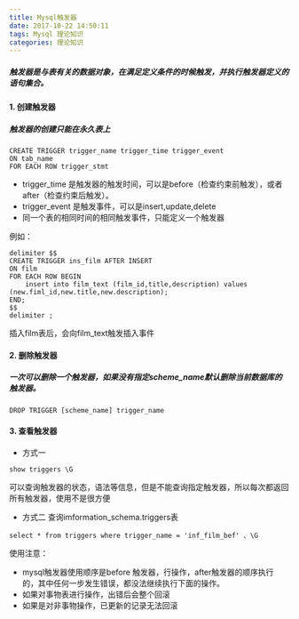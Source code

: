 ```yaml
---
title: Mysql触发器
date: 2017-10-22 14:50:11
tags: Mysql 理论知识
categories: 理论知识
---
```

##### 触发器是与表有关的数据对象，在满足定义条件的时候触发，并执行触发器定义的语句集合。
#### 1. 创建触发器
##### 触发器的创建只能在永久表上

```
CREATE TRIGGER trigger_name trigger_time trigger_event
ON tab_name 
FOR EACH ROW trigger_stmt
```
- trigger_time 是触发器的触发时间，可以是before（检查约束前触发），或者after（检查约束后触发）。
- trigger_event
是触发事件，可以是insert,update,delete
- 同一个表的相同时间的相同触发事件，只能定义一个触发器

例如：

```
delimiter $$
CREATE TRIGGER ins_film AFTER INSERT
ON film 
FOR EACH ROW BEGIN 
    insert into film_text (film_id,title,description) values (new.fiml_id,new.title,new.description);
END;
$$
delimiter ;
```
插入film表后，会向film_text触发插入事件

#### 2. 删除触发器
##### 一次可以删除一个触发器，如果没有指定scheme_name默认删除当前数据库的触发器。

```
DROP TRIGGER [scheme_name] trigger_name 
```
#### 3. 查看触发器
- 方式一
```
show triggers \G
```

可以查询触发器的状态，语法等信息，但是不能查询指定触发器，所以每次都返回所有触发器，使用不是很方便
- 方式二 查询imformation_schema.triggers表

```
select * from triggers where trigger_name = 'inf_film_bef' 、\G
```
使用注意：
- mysql触发器使用顺序是before 触发器，行操作，after触发器的顺序执行的，其中任何一步发生错误，都没法继续执行下面的操作。
- 如果对事物表进行操作，出错后会整个回滚
- 如果是对非事物操作，已更新的记录无法回滚


